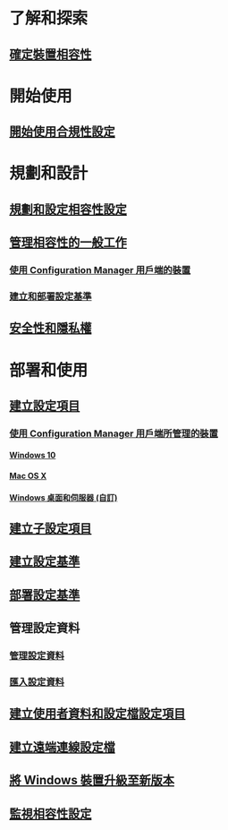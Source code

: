 # 了解和探索
## [確定裝置相容性](understand/ensure-device-compliance.md)

# 開始使用
## [開始使用合規性設定](get-started/get-started-with-compliance-settings.md)

# 規劃和設計
## [規劃和設定相容性設定](plan-design/plan-for-and-configure-compliance-settings.md)
## [管理相容性的一般工作](plan-design/common-tasks-for-managing-compliance.md)
### [使用 Configuration Manager 用戶端的裝置](plan-design/common-tasks-for-managing-compliance-on-devices-with-the-client.md)
### [建立和部署設定基準](plan-design/common-tasks-for-creating-and-deploying-configuration-baselines.md)
## [安全性和隱私權](plan-design/security-and-privacy-for-compliance-settings.md)

# 部署和使用

## [建立設定項目](deploy-use/create-configuration-items.md)
### [使用 Configuration Manager 用戶端所管理的裝置](deploy-use/configuration-items-for-devices-managed-with-the-client.md)
#### [Windows 10](deploy-use/create-configuration-items-for-windows-10-devices-managed-with-the-client.md)
#### [Mac OS X](deploy-use/create-configuration-items-for-mac-os-x-devices-managed-with-the-client.md)
#### [Windows 桌面和伺服器 (自訂)](deploy-use/create-custom-configuration-items-for-windows-desktop-and-server-computers-managed-with-the-client.md)
## [建立子設定項目](deploy-use/create-child-configuration-items.md)

## [建立設定基準](deploy-use/create-configuration-baselines.md)
## [部署設定基準](deploy-use/deploy-configuration-baselines.md)

## 管理設定資料
### [管理設定資料](deploy-use/management-tasks-for-configuration-data.md)
### [匯入設定資料](deploy-use/import-configuration-data.md)

## [建立使用者資料和設定檔設定項目](deploy-use/create-user-data-and-profiles-configuration-items.md)
## [建立遠端連線設定檔](deploy-use/create-remote-connection-profiles.md)
## [將 Windows 裝置升級至新版本](deploy-use/upgrade-windows-version.md)
## [監視相容性設定](deploy-use/monitor-compliance-settings.md)
